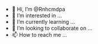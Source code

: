- 👋 Hi, I’m @Rnhcmdpa
- 👀 I’m interested in ...
- 🌱 I’m currently learning ...
- 💞️ I’m looking to collaborate on ...
- 📫 How to reach me ...

<!---
Rnhcmdpa/Rnhcmdpa is a ✨ special ✨ repository because its `README.md` (this file) appears on your GitHub profile.
You can click the Preview link to take a look at your changes.
--->
